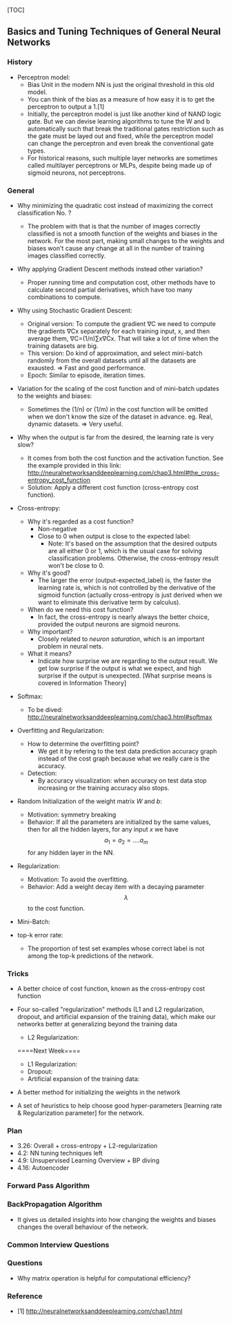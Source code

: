 [TOC]

## Basics and Tuning Techniques of General Neural Networks

### History
* Perceptron model:
    - Bias Unit in the modern NN is just the original threshold in this old model.
    - You can think of the bias as a measure of how easy it is to get the perceptron to output a 1.[1]
    - Initially, the perceptron model is just like another kind of NAND logic gate. But we can devise learning algorithms to tune the W and b automatically such that break the traditional gates restriction such as the gate must be layed out and fixed, while the perceptron model can change the perceptron and even break the conventional gate types.
    - For historical reasons, such multiple layer networks are sometimes called multilayer perceptrons or MLPs, despite being made up of sigmoid neurons, not perceptrons.  

### General
* Why minimizing the quadratic cost instead of maximizing the correct classification No. ?
    -  The problem with that is that the number of images correctly classified is not a smooth function of the weights and biases in the network. For the most part, making small changes to the weights and biases won't cause any change at all in the number of training images classified correctly.
* Why applying Gradient Descent methods instead other variation?
    - Proper running time and computation cost, other methods have to calculate second partial derivatives, which have too many combinations to compute.
* Why using Stochastic Gradient Descent:
    - Original version: To compute the gradient ∇C we need to compute the gradients ∇Cx separately for each training input, x, and then average them, ∇C=(1/n)∑x∇Cx. That will take a lot of time when the training datasets are big.
    - This version: Do kind of approximation, and select mini-batch randomly from the overall datasets until all the datasets are exausted. => Fast and good performance.
    - Epoch: Similar to episode, iteration times.
* Variation for the scaling of the cost function and of mini-batch updates to the weights and biases:
    - Sometimes the (1/n) or (1/m) in the cost function will be omitted when we don't know the size of the dataset in advance. eg. Real, dynamic datasets. => Very useful.
* Why when the output is far from the desired, the learning rate is very slow?
    - It comes from both the cost function and the activation function. See the example provided in this link: http://neuralnetworksanddeeplearning.com/chap3.html#the_cross-entropy_cost_function
    - Solution: Apply a different cost function (cross-entropy cost function).
* Cross-entropy:
    - Why it's regarded as a cost function?
        + Non-negative
        + Close to 0 when output is close to the expected label:
            * Note: It's based on the assumption that the desired outputs are all either 0 or 1, which is the usual case for solving classification problems. Otherwise, the cross-entropy result won't be close to 0.
    - Why it's good?
        + The larger the error (output-expected_label) is, the faster the learning rate is, which is not controlled by the derivative of the sigmoid function (actually cross-entropy is just derived when we want to eliminate this derivative term by calculus).
    - When do we need this cost function?
        + In fact, the cross-entropy is nearly always the better choice, provided the output neurons are sigmoid neurons.
    - Why important?
        + Closely related to *neuron saturation*, which is an important problem in neural nets.
    - What it means?
        + Indicate how surprise we are regarding to the output result. We get low surprise if the output is what we expect, and high surprise if the output is unexpected. [What surprise means is covered in Information Theory]
* Softmax:
    - To be dived: http://neuralnetworksanddeeplearning.com/chap3.html#softmax
* Overfitting and Regularization:
    - How to determine the overfitting point?
        + We get it by refering to the test data prediction accuracy graph instead of the cost graph because what we really care is the accuracy.
    - Detection:
        + By accuracy visualization: when accuracy on test data stop increasing or the training accuracy also stops.

* Random Initialization of the weight matrix *W* and *b*:
    - Motivation: symmetry breaking
    - Behavior: If all the parameters are initialized by the same values, then for all the hidden layers, for any input *x* we have $$a_{1}=a_{2}=....a_{m}$$ for any hidden layer in the NN.
* Regularization:
    - Motivation: To avoid the overfitting.
    - Behavior: Add a weight decay item with a decaying parameter $$\lambda$$ to the cost function.
* Mini-Batch:
* top-k error rate:
    - The proportion of test set examples whose correct label is not among the top-k predictions of the network.

### Tricks
* A better choice of cost function, known as the cross-entropy cost function
* Four so-called "regularization" methods (L1 and L2 regularization, dropout, and artificial expansion of the training data), which make our networks better at generalizing beyond the training data
    - L2 Regularization:


    ====Next Week====

    - L1 Regularization:
    - Dropout:
    - Artificial expansion of the training data:
    
* A better method for initializing the weights in the network
* A set of heuristics to help choose good hyper-parameters [learning rate & Regularization parameter] for the network.

### Plan
* 3.26:     Overall + cross-entropy + L2-regularization
* 4.2:      NN tuning techniques left
* 4.9:      Unsupervised Learning Overview + BP diving
* 4.16:     Autoencoder


### Forward Pass Algorithm


### BackPropagation Algorithm
- It gives us detailed insights into how changing the weights and biases changes the overall behaviour of the network.

### Common Interview Questions


### Questions
* Why matrix operation is helpful for computational efficiency?


### Reference
* [1] http://neuralnetworksanddeeplearning.com/chap1.html